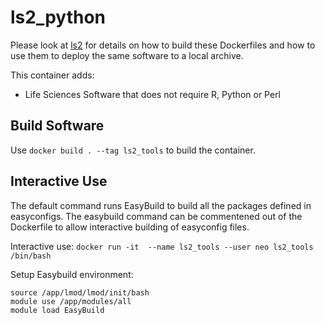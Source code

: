 # ls2_python


Please look at [ls2](https://github.com/FredHutch/ls2) for details on how to build these Dockerfiles and how to use them to deploy the same software to a local archive.

This container adds:

* Life Sciences Software that does not require R, Python or Perl

## Build Software

Use `docker build . --tag ls2_tools` to build the container.

## Interactive Use
The default command runs EasyBuild to build all the packages defined in easyconfigs.  The easybuild command can be commentened out of the Dockerfile to allow interactive building of easyconfig files.

Interactive use: `docker run -it  --name ls2_tools --user neo ls2_tools /bin/bash`

Setup Easybuild environment:

```
source /app/lmod/lmod/init/bash
module use /app/modules/all
module load EasyBuild
```
